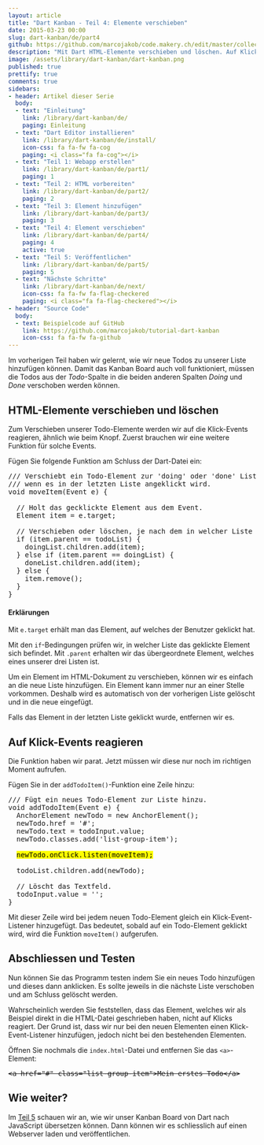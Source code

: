 ```yaml
---
layout: article
title: "Dart Kanban - Teil 4: Elemente verschieben"
date: 2015-03-23 00:00
slug: dart-kanban/de/part4
github: https://github.com/marcojakob/code.makery.ch/edit/master/collections/library/dart-kanban-de-part4.md
description: "Mit Dart HTML-Elemente verschieben und löschen. Auf Klick-Events reagieren."
image: /assets/library/dart-kanban/dart-kanban.png
published: true
prettify: true
comments: true
sidebars:
- header: Artikel dieser Serie
  body:
  - text: "Einleitung"
    link: /library/dart-kanban/de/
    paging: Einleitung
  - text: "Dart Editor installieren"
    link: /library/dart-kanban/de/install/
    icon-css: fa fa-fw fa-cog
    paging: <i class="fa fa-cog"></i>
  - text: "Teil 1: Webapp erstellen"
    link: /library/dart-kanban/de/part1/
    paging: 1
  - text: "Teil 2: HTML vorbereiten"
    link: /library/dart-kanban/de/part2/
    paging: 2
  - text: "Teil 3: Element hinzufügen"
    link: /library/dart-kanban/de/part3/
    paging: 3
  - text: "Teil 4: Element verschieben"
    link: /library/dart-kanban/de/part4/
    paging: 4
    active: true
  - text: "Teil 5: Veröffentlichen"
    link: /library/dart-kanban/de/part5/
    paging: 5
  - text: "Nächste Schritte"
    link: /library/dart-kanban/de/next/
    icon-css: fa fa-fw fa-flag-checkered
    paging: <i class="fa fa-flag-checkered"></i>
- header: "Source Code"
  body:
  - text: Beispielcode auf GitHub
    link: https://github.com/marcojakob/tutorial-dart-kanban
    icon-css: fa fa-fw fa-github
---
```


Im vorherigen Teil haben wir gelernt, wie wir neue Todos zu unserer Liste hinzufügen können. Damit das Kanban Board auch voll funktioniert, müssen die Todos aus der *Todo*-Spalte in die beiden anderen Spalten *Doing* und *Done* verschoben werden können. 


## HTML-Elemente verschieben und löschen

Zum Verschieben unserer Todo-Elemente werden wir auf die Klick-Events reagieren, ähnlich wie beim Knopf. Zuerst brauchen wir eine weitere Funktion für solche Events.

Fügen Sie folgende Funktion am Schluss der Dart-Datei ein:

<pre class="prettyprint lang-dart">
/// Verschiebt ein Todo-Element zur 'doing' oder 'done' Liste oder löscht es,
/// wenn es in der letzten Liste angeklickt wird.
void moveItem(Event e) {

  // Holt das gecklickte Element aus dem Event.
  Element item = e.target;

  // Verschieben oder löschen, je nach dem in welcher Liste das Element ist.
  if (item.parent == todoList) {
    doingList.children.add(item);
  } else if (item.parent == doingList) {
    doneList.children.add(item);
  } else {
    item.remove();
  }
}
</pre>


#### Erklärungen

Mit `e.target` erhält man das Element, auf welches der Benutzer geklickt hat.

Mit den `if`-Bedingungen prüfen wir, in welcher Liste das geklickte Element sich befindet. Mit `.parent` erhalten wir das übergeordnete Element, welches eines unserer drei Listen ist.

Um ein Element im HTML-Dokument zu verschieben, können wir es einfach an die neue Liste hinzufügen. Ein Element kann immer nur an einer Stelle vorkommen. Deshalb wird es automatisch von der vorherigen Liste gelöscht und in die neue eingefügt.

Falls das Element in der letzten Liste geklickt wurde, entfernen wir es.


## Auf Klick-Events reagieren

Die Funktion haben wir parat. Jetzt müssen wir diese nur noch im richtigen Moment aufrufen.

Fügen Sie in der `addTodoItem()`-Funktion eine Zeile hinzu:

<pre class="prettyprint lang-dart">
/// Fügt ein neues Todo-Element zur Liste hinzu.
void addTodoItem(Event e) {
  AnchorElement newTodo = new AnchorElement();
  newTodo.href = '#';
  newTodo.text = todoInput.value;
  newTodo.classes.add('list-group-item');

  <mark>newTodo.onClick.listen(moveItem);</mark>

  todoList.children.add(newTodo);

  // Löscht das Textfeld.
  todoInput.value = '';
}
</pre>

Mit dieser Zeile wird bei jedem neuen Todo-Element gleich ein Klick-Event-Listener hinzugefügt. Das bedeutet, sobald auf ein Todo-Element geklickt wird, wird die Funktion `moveItem()` aufgerufen.


## Abschliessen und Testen

Nun können Sie das Programm testen indem Sie ein neues Todo hinzufügen und dieses dann anklicken. Es sollte jeweils in die nächste Liste verschoben und am Schluss gelöscht werden.

Wahrscheinlich werden Sie feststellen, dass das Element, welches wir als Beispiel direkt in die HTML-Datei geschrieben haben, nicht auf Klicks reagiert. Der Grund ist, dass wir nur bei den neuen Elementen einen Klick-Event-Listener hinzufügen, jedoch nicht bei den bestehenden Elementen.

Öffnen Sie nochmals die `index.html`-Datei und entfernen Sie das `<a>`-Element: 

<pre class="prettyprint lang-html">
<del>&lt;a href="#" class="list-group-item">Mein erstes Todo&lt;/a></del>
</pre>


## Wie weiter?

Im [Teil 5](/library/dart-kanban/de/part5/) schauen wir an, wie wir unser Kanban Board von Dart nach JavaScript übersetzen können. Dann können wir es schliesslich auf einen Webserver laden und veröffentlichen.




